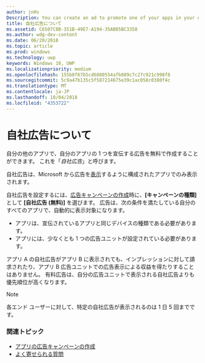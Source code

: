 ```yaml
---
author: jnHs
Description: You can create an ad to promote one of your apps in your other apps, for free. We call these house ads.
title: 自社広告について
ms.assetid: C6507C8B-351B-49E7-A194-35AB05BC3358
ms.author: wdg-dev-content
ms.date: 06/20/2018
ms.topic: article
ms.prod: windows
ms.technology: uwp
keywords: Windows 10, UWP
ms.localizationpriority: medium
ms.openlocfilehash: 155b8f67b5cd6080554afb889c7c27c921c998f8
ms.sourcegitcommit: 5c9a47b135c5f587214675e39c1ac058c0380f4c
ms.translationtype: MT
ms.contentlocale: ja-JP
ms.lasthandoff: 10/04/2018
ms.locfileid: "4353722"
---
```

# <a name="about-house-ads"></a>自社広告について


自分の他のアプリで、自分のアプリの 1 つを宣伝する広告を無料で作成することができます。 これを「*自社広告*」と呼びます。

自社広告は、Microsoft から広告を[表示](../monetize/display-ads-in-your-app.md)するように構成されたアプリでのみ表示されます。

自社広告を設定するには、[広告キャンペーンの作成](create-an-ad-campaign-for-your-app.md)時に、**[キャンペーンの種類]** として **[自社広告 (無料)]** を選びます。 広告は、次の条件を満たしている自分のすべてのアプリで、自動的に表示対象になります。

-   アプリは、宣伝されているアプリと同じデバイスの種類である必要があります。
-   アプリには、少なくとも 1 つの広告ユニットが設定されている必要があります。

アプリ A の自社広告がアプリ B に表示されても、インプレッションに対して請求されたり、アプリ B 広告ユニットでの広告表示による収益を得たりすることはありません。 有料広告は、自分の広告ユニットで表示される自社広告よりも優先順位が高くなります。

>[!NOTE]
> 各エンド ユーザーに対して、特定の自社広告が表示されるのは 1 日 5 回までです。

 

### <a name="related-topics"></a>関連トピック


* [アプリの広告キャンペーンの作成](create-an-ad-campaign-for-your-app.md)
* [よく寄せられる質問](common-questions.md)
